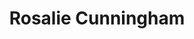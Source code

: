 ---
title: "Rosalie Cunningham"
summary: ""
image: "rosalie-cunningham.jpg"
apple_music_artist_url: "https://music.apple.com/gb/artist/rosalie-cunningham/300418835"
---